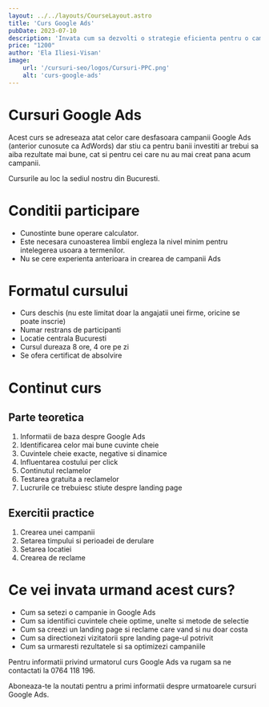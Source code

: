 ```yaml
---
layout: ../../layouts/CourseLayout.astro
title: 'Curs Google Ads'
pubDate: 2023-07-10
description: 'Invata cum sa dezvolti o strategie eficienta pentru o campanie PPC (Pay Per Click), noua sau deja existenta. Campaniile optimizate nu doar ca reduc semnificativ costurile dar aduc mai multi vizitatori interesati cu adevarat de achizitionarea produselor sau serviciilor tale.'
price: "1200"
author: 'Ela Iliesi-Visan'
image:
    url: '/cursuri-seo/logos/Cursuri-PPC.png'
    alt: 'curs-google-ads'
---
```


# Cursuri Google Ads
Acest curs se adreseaza atat celor care desfasoara campanii Google Ads (anterior cunosute ca AdWords) dar stiu ca pentru banii investiti ar trebui sa aiba rezultate mai bune, cat si pentru cei care nu au mai creat pana acum campanii.

Cursurile au loc la sediul nostru din Bucuresti.

# Conditii participare
- Cunostinte bune operare calculator.
- Este necesara cunoasterea limbii engleza la nivel minim pentru intelegerea usoara a termenilor.
- Nu se cere experienta anterioara in crearea de campanii Ads

# Formatul cursului
- Curs deschis (nu este limitat doar la angajatii unei firme, oricine se poate inscrie)
- Numar restrans de participanti
- Locatie centrala Bucuresti
- Cursul dureaza 8 ore, 4 ore pe zi
- Se ofera certificat de absolvire

# Continut curs

## Parte teoretica

1. Informatii de baza despre Google Ads
2. Identificarea celor mai bune cuvinte cheie
3. Cuvintele cheie exacte, negative si dinamice
4. Influentarea costului per click
5. Continutul reclamelor
6. Testarea gratuita a reclamelor
7. Lucrurile ce trebuiesc stiute despre landing page

## Exercitii practice

1. Crearea unei campanii
2. Setarea timpului si perioadei de derulare
3. Setarea locatiei
4. Crearea de reclame


# Ce vei invata urmand acest curs?

- Cum sa setezi o campanie in Google Ads
- Cum sa identifici cuvintele cheie optime, unelte si metode de selectie
- Cum sa creezi un landing page si reclame care vand si nu doar costa
- Cum sa directionezi vizitatorii spre landing page-ul potrivit
- Cum sa urmaresti rezultatele si sa optimizezi campaniile

Pentru informatii privind urmatorul curs Google Ads va rugam sa ne contactati la 0764 118 196.

Aboneaza-te la noutati pentru a primi informatii despre urmatoarele cursuri Google Ads.